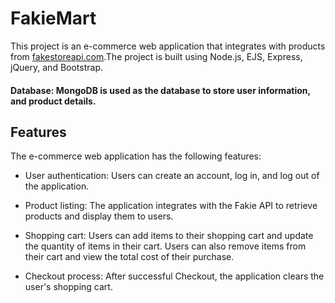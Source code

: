 # FakieMart
This project is an e-commerce web application that integrates with products from [fakestoreapi.com](fakestoreapi.com).The project is built using Node.js, EJS, Express, jQuery, and Bootstrap.

#### Database: MongoDB is used as the database to store user information, and product details.

## Features
The e-commerce web application has the following features:

- User authentication: Users can create an account, log in, and log out of the application. 

- Product listing: The application integrates with the Fakie API to retrieve products and display them to users.

- Shopping cart: Users can add items to their shopping cart and update the quantity of items in their cart. Users can also remove items from their cart and view the total cost of their purchase.

- Checkout process: After successful Checkout, the application clears the user's shopping cart.
